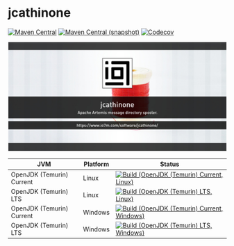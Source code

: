 jcathinone
===

[![Maven Central](https://img.shields.io/maven-central/v/com.io7m.jcathinone/com.io7m.jcathinone.svg?style=flat-square)](http://search.maven.org/#search%7Cga%7C1%7Cg%3A%22com.io7m.jcathinone%22)
[![Maven Central (snapshot)](https://img.shields.io/nexus/s/https/s01.oss.sonatype.org/com.io7m.jcathinone/com.io7m.jcathinone.svg?style=flat-square)](https://s01.oss.sonatype.org/content/repositories/snapshots/com/io7m/jcathinone/)
[![Codecov](https://img.shields.io/codecov/c/github/io7m/jcathinone.svg?style=flat-square)](https://codecov.io/gh/io7m/jcathinone)

![jcathinone](./src/site/resources/jcathinone.jpg?raw=true)

| JVM | Platform | Status |
|-----|----------|--------|
| OpenJDK (Temurin) Current | Linux | [![Build (OpenJDK (Temurin) Current, Linux)](https://img.shields.io/github/workflow/status/io7m/jcathinone/main.linux.temurin.current)](https://github.com/io7m/jcathinone/actions?query=workflow%3Amain.linux.temurin.current)|
| OpenJDK (Temurin) LTS | Linux | [![Build (OpenJDK (Temurin) LTS, Linux)](https://img.shields.io/github/workflow/status/io7m/jcathinone/main.linux.temurin.lts)](https://github.com/io7m/jcathinone/actions?query=workflow%3Amain.linux.temurin.lts)|
| OpenJDK (Temurin) Current | Windows | [![Build (OpenJDK (Temurin) Current, Windows)](https://img.shields.io/github/workflow/status/io7m/jcathinone/main.windows.temurin.current)](https://github.com/io7m/jcathinone/actions?query=workflow%3Amain.windows.temurin.current)|
| OpenJDK (Temurin) LTS | Windows | [![Build (OpenJDK (Temurin) LTS, Windows)](https://img.shields.io/github/workflow/status/io7m/jcathinone/main.windows.temurin.lts)](https://github.com/io7m/jcathinone/actions?query=workflow%3Amain.windows.temurin.lts)|
